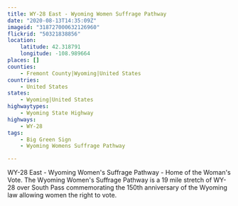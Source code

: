 ```yaml
---
title: WY-28 East - Wyoming Women Suffrage Pathway
date: "2020-08-13T14:35:09Z"
imageid: "318727000632126960"
flickrid: "50321838856"
location:
    latitude: 42.318791
    longitude: -108.989664
places: []
counties:
    - Fremont County|Wyoming|United States
countries:
    - United States
states:
    - Wyoming|United States
highwaytypes:
    - Wyoming State Highway
highways:
    - WY-28
tags:
    - Big Green Sign
    - Wyoming Womens Suffrage Pathway

---
```

WY-28 East - Wyoming Women's Suffrage Pathway - Home of the Woman's Vote.  The Wyoming Women's Suffrage Pathway is a 19 mile stretch of WY-28 over South Pass commemorating the 150th anniversary of the Wyoming law allowing women the right to vote.